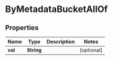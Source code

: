 

# ByMetadataBucketAllOf

## Properties

Name | Type | Description | Notes
------------ | ------------- | ------------- | -------------
**val** | **String** |  |  [optional]



